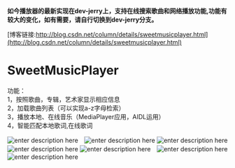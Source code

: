 
**如今播放器的最新实现在dev-jerry上，支持在线搜索歌曲和网络播放功能,功能有较大的变化，如有需要，请自行切换到dev-jerry分支。**

[博客链接:http://blog.csdn.net/column/details/sweetmusicplayer.html](http://blog.csdn.net/column/details/sweetmusicplayer.html)

# SweetMusicPlayer
功能：  
1，按照歌曲，专辑，艺术家显示相应信息  
2，加载歌曲列表（可以实现a-z字母检索）  
3，播放本地、在线音乐（MediaPlayer应用，AIDL运用）  
4，智能匹配本地歌词,在线歌词   

![enter description here][1]　![enter description here][2]
![enter description here][3]　![enter description here][4]
![enter description here][5]　![enter description here][6]
![enter description here][7]


[1]: http://on8vjlgub.bkt.clouddn.com/sweetmusic1.png
[2]: http://on8vjlgub.bkt.clouddn.com/sweetmusic2.png 
[3]: http://on8vjlgub.bkt.clouddn.com/sweetmusic3.png
[4]: http://on8vjlgub.bkt.clouddn.com/sweetmusic4.png 
[5]: http://on8vjlgub.bkt.clouddn.com/sweetmusic5.png
[6]: http://on8vjlgub.bkt.clouddn.com/sweetmusic6.png 
[7]: http://on8vjlgub.bkt.clouddn.com/sweetmusic7.png
